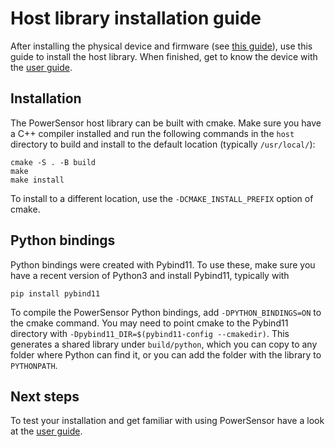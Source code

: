 # Host library installation guide
After installing the physical device and firmware (see [this guide](INSTALLATION_DEVICE.md)), use this guide to install the host library. When finished, get to know the device with the [user guide](USERGUIDE.md).

## Installation
The PowerSensor host library can be built with cmake. Make sure you have a C++ compiler installed and run the following commands in the `host` directory to build and install to the default location (typically `/usr/local/`):

    cmake -S . -B build
    make
    make install

To install to a different location, use the `-DCMAKE_INSTALL_PREFIX` option of cmake.

## Python bindings
Python bindings were created with Pybind11. To use these, make sure you have a recent version of Python3 and install Pybind11, typically with

    pip install pybind11

To compile the PowerSensor Python bindings, add `-DPYTHON_BINDINGS=ON` to the cmake command. You may need to point cmake to the Pybind11 directory with `-Dpybind11_DIR=$(pybind11-config --cmakedir)`. This generates a shared library under `build/python`, which you can copy to any folder where Python can find it, or you can add the folder with the library to `PYTHONPATH`.

## Next steps
To test your installation and get familiar with using PowerSensor have a look at the [user guide](USERGUIDE.md).